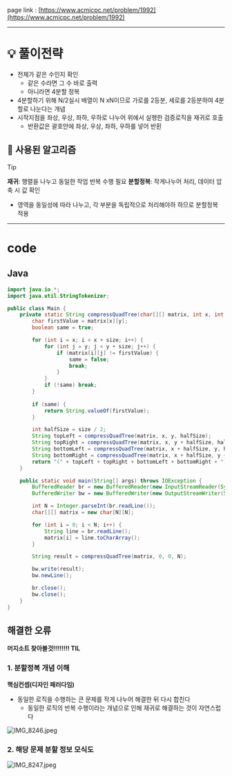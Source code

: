 page link : [https://www.acmicpc.net/problem/1992](https://www.acmicpc.net/problem/1992)

---

# 💡 풀이전략

- 전체가 같은 수인지 확인
    - 같은 수라면 그 수 바로 출력
    - 아니라면 4분할 정복
- 4분할하기 위해 N/2실시 배열이 N xN이므로 가로를 2등분, 세로를 2등분하여 4분할로 나눈다는 개념
- 시작지점을 좌상, 우상, 좌하, 우하로 나누어 위에서 실행한 검증로직을 재귀로 호출
    - 반환값은 괄호안에 좌상, 우상, 좌하, 우하를 넣어 반횐

## 🎨 사용된 알고리즘

> [!tip]
> **재귀**: 행렬을 나누고 동일한 작업 반복 수행 필요
> **분할정복**: 작게나누어 처리, 데이터 압축 시 값 확인

- 영역을 동일성에 따라 나누고, 각 부분을 독립적으로 처리해야하 하므로 분할정복 적용

---

# code

## Java

```java
import java.io.*;
import java.util.StringTokenizer;

public class Main {
    private static String compressQuadTree(char[][] matrix, int x, int y, int size) {
        char firstValue = matrix[x][y];
        boolean same = true;

        for (int i = x; i < x + size; i++) {
            for (int j = y; j < y + size; j++) {
                if (matrix[i][j] != firstValue) {
                    same = false;
                    break;
                }
            }
            if (!same) break;
        }
 
        if (same) {
            return String.valueOf(firstValue);
        }

        int halfSize = size / 2;
        String topLeft = compressQuadTree(matrix, x, y, halfSize);
        String topRight = compressQuadTree(matrix, x, y + halfSize, halfSize);
        String bottomLeft = compressQuadTree(matrix, x + halfSize, y, halfSize);
        String bottomRight = compressQuadTree(matrix, x + halfSize, y + halfSize, halfSize);
        return "(" + topLeft + topRight + bottomLeft + bottomRight + ")";
    }

    public static void main(String[] args) throws IOException {
        BufferedReader br = new BufferedReader(new InputStreamReader(System.in));
        BufferedWriter bw = new BufferedWriter(new OutputStreamWriter(System.out));

        int N = Integer.parseInt(br.readLine());
        char[][] matrix = new char[N][N];

        for (int i = 0; i < N; i++) {
            String line = br.readLine();
            matrix[i] = line.toCharArray();
        }

        String result = compressQuadTree(matrix, 0, 0, N);

        bw.write(result);
        bw.newLine();

        br.close();
        bw.close();
    }
}
```

## 해결한 오류

**머지소트 찾아볼것!!!!!!!! TIL**

### 1. 분할정복 개념 이해

**핵심컨셉(디자인 패러다임)**

- 동일한 로직을 수행하는 큰 문제를 작게 나누어 해결한 뒤 다시 합친다
    - 동일한 로직의 반복 수행이라는 개념으로 인해 재귀로 해결하는 것이 자연스럽다

![IMG_8246.jpeg](https://prod-files-secure.s3.us-west-2.amazonaws.com/6b8d40ba-5287-42be-84df-56b1c96a2c05/794e0361-7b11-4c0b-92c1-be88d504c595/IMG_8246.jpeg)

### 2. 해당 문제 분할 정보 모식도

![IMG_8247.jpeg](https://prod-files-secure.s3.us-west-2.amazonaws.com/6b8d40ba-5287-42be-84df-56b1c96a2c05/40382ac2-7918-4577-b225-f8fc816d7f4f/IMG_8247.jpeg)
